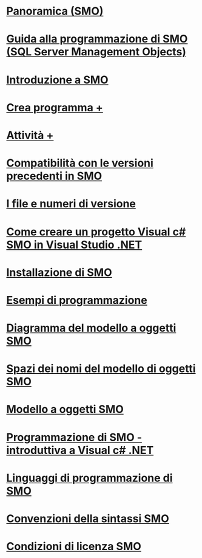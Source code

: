 # [Panoramica (SMO)](overview-smo.md)
# [Guida alla programmazione di SMO (SQL Server Management Objects)](sql-server-management-objects-smo-programming-guide.md)
# [Introduzione a SMO](getting-started-in-smo.md)
# [Crea programma +](../../relational-databases/server-management-objects-smo/create-program/calling-methods.md)
# [Attività +](../../relational-databases/server-management-objects-smo/tasks/backing-up-and-restoring-databases-and-transaction-logs.md)

# [Compatibilità con le versioni precedenti in SMO](backward-compatibility-in-smo.md)
# [I file e numeri di versione](files-and-version-numbers.md)
# [Come creare un progetto Visual c# SMO in Visual Studio .NET](how-to-create-a-visual-csharp-smo-project-in-visual-studio-net.md)
# [Installazione di SMO](installing-smo.md)
# [Esempi di programmazione](link-to-programming-samples.md)
# [Diagramma del modello a oggetti SMO](smo-object-model-diagram.md)
# [Spazi dei nomi del modello di oggetti SMO](smo-object-model-namespaces.md)
# [Modello a oggetti SMO](smo-object-model.md)
# [Programmazione di SMO - introduttiva a Visual c# .NET](smo-programming-getting-started-in-visual-csharp-net.md)
# [Linguaggi di programmazione di SMO](smo-programming-languages.md)
# [Convenzioni della sintassi SMO](smo-syntax-conventions.md)
# [Condizioni di licenza SMO](smo-license-terms.md)
